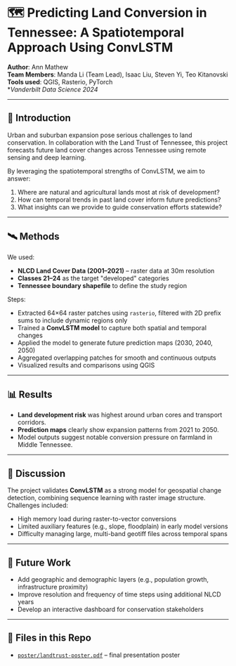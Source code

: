 # 🗺️ Predicting Land Conversion in Tennessee: A Spatiotemporal Approach Using ConvLSTM

**Author**: Ann Mathew  
**Team Members**: Manda Li (Team Lead), Isaac Liu, Steven Yi, Teo Kitanovski  
**Tools used**: QGIS, Rasterio, PyTorch  
**Vanderbilt Data Science 2024*

---

## 📌 Introduction

Urban and suburban expansion pose serious challenges to land conservation. In collaboration with the Land Trust of Tennessee, this project forecasts future land cover changes across Tennessee using remote sensing and deep learning.

By leveraging the spatiotemporal strengths of ConvLSTM, we aim to answer:
1. Where are natural and agricultural lands most at risk of development?
2. How can temporal trends in past land cover inform future predictions?
3. What insights can we provide to guide conservation efforts statewide?

---

## 🛰️ Methods

We used:
- **NLCD Land Cover Data (2001–2021)** – raster data at 30m resolution  
- **Classes 21–24** as the target "developed" categories  
- **Tennessee boundary shapefile** to define the study region

Steps:
- Extracted 64×64 raster patches using `rasterio`, filtered with 2D prefix sums to include dynamic regions only  
- Trained a **ConvLSTM model** to capture both spatial and temporal changes  
- Applied the model to generate future prediction maps (2030, 2040, 2050)  
- Aggregated overlapping patches for smooth and continuous outputs  
- Visualized results and comparisons using QGIS

---

## 📊 Results

- **Land development risk** was highest around urban cores and transport corridors.
- **Prediction maps** clearly show expansion patterns from 2021 to 2050.
- Model outputs suggest notable conversion pressure on farmland in Middle Tennessee.

---

## 💬 Discussion

The project validates **ConvLSTM** as a strong model for geospatial change detection, combining sequence learning with raster image structure. Challenges included:
- High memory load during raster-to-vector conversions  
- Limited auxiliary features (e.g., slope, floodplain) in early model versions  
- Difficulty managing large, multi-band geotiff files across temporal spans

---

## 🌱 Future Work

- Add geographic and demographic layers (e.g., population growth, infrastructure proximity)  
- Improve resolution and frequency of time steps using additional NLCD years  
- Develop an interactive dashboard for conservation stakeholders

---

## 📂 Files in this Repo

- [`poster/landtrust-poster.pdf`](poster/landtrust-poster.pdf) – final presentation poster
